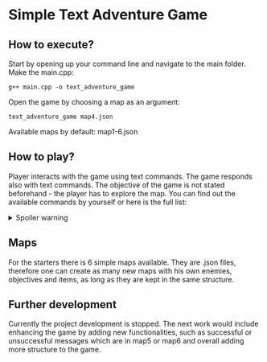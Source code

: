 # Simple Text Adventure Game

## How to execute?

Start by opening up your command line and navigate to the main folder.
Make the main.cpp:
```
g++ main.cpp -o text_adventure_game
```
Open the game by choosing a map as an argument:
```
text_adventure_game map4.json
```
Available maps by default: map1-6.json

## How to play?
Player interacts with the game using text commands. The game responds also with text commands. The objective of the game is not stated beforehand - the player has to explore the map.
You can find out the available commands by yourself or here is the full list:
<details>
  <summary>Spoiler warning</summary>
  
 ```
  look <item> 
  go <direction> 
  take <item>
  kill <enemy>
  quit
 ```
</details>

## Maps

For the starters there is 6 simple maps available. They are .json files, therefore one can create as many new maps with his own enemies, objectives and items, as long as they are kept in the same structure.

## Further development

Currently the project development is stopped. The next work would include enhancing the game by adding new functionalities, such as successful or unsuccessful messages which are in map5 or map6 and overall adding more structure to the game.
